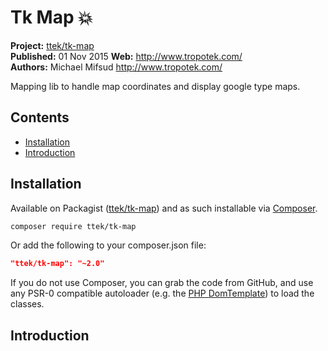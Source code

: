 # Tk Map :boom: 

__Project:__ [ttek/tk-map](http://packagist.org/packages/ttek/tk-map)  
__Published:__ 01 Nov 2015
__Web:__ <http://www.tropotek.com/>  
__Authors:__ Michael Mifsud <http://www.tropotek.com/>  
  
Mapping lib to handle map coordinates and display google type maps.

## Contents

- [Installation](#installation)
- [Introduction](#introduction)


## Installation

Available on Packagist ([ttek/tk-map](http://packagist.org/packages/ttek/tk-map))
and as such installable via [Composer](http://getcomposer.org/).

```bash
composer require ttek/tk-map
```

Or add the following to your composer.json file:

```json
"ttek/tk-map": "~2.0"
```

If you do not use Composer, you can grab the code from GitHub, and use any
PSR-0 compatible autoloader (e.g. the [PHP DomTemplate](https://github.com/tropotek/tk-map))
to load the classes.

## Introduction


